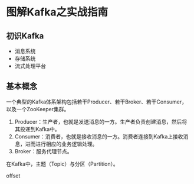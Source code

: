 # 图解Kafka之实战指南 #

## 初识Kafka ##

* 消息系统
* 存储系统
* 流式处理平台

## 基本概念 ##

一个典型的Kafka体系架构包括若干Producer、若干Broker、若干Consumer，以及一个ZooKeeper集群。

1. Producer：生产者，也就是发送消息的一方。生产者负责创建消息，然后将其投递到Kafka中。
2. Consumer：消费者，也就是接收消息的一方。消费者连接到Kafka上接收消息，进而进行相应的业务逻辑处理。
3. Broker：服务代理节点。

在Kafka中，主题（Topic）与分区（Partition）。

offset